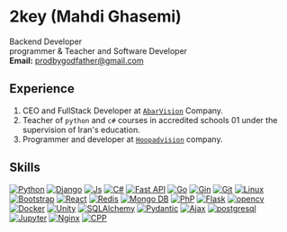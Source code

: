 # 2key (Mahdi Ghasemi)

<p>
Backend Developer<br>
programmer & Teacher and Software Developer<br>
<b>Email:</b> <a href="mailto:prodbygodfather@gmail.com">prodbygodfather@gmail.com</a><br>
</p>


  ## Experience
1. CEO and FullStack Developer at <a href='https://github.com/abarvision/'>`AbarVision`</a> Company.
2. Teacher of `python` and `c#` courses in accredited schools 01 under the supervision of Iran's education.
3. Programmer and developer at <a href='https://github.com//hoopadvision/'>`Hoopadvision`</a> company.

  ## Skills
  
[![Python](https://img.shields.io/badge/python-%2320232a.svg?style=for-the-badge&logo=python)](https://github.com//prodbygodfather)
[![Django](https://img.shields.io/badge/django-%2320232a.svg?style=for-the-badge&logo=django)](https://github.com//prodbygodfather)
[![Js](https://img.shields.io/badge/java%20script-%2320232a.svg?style=for-the-badge&logo=javascript)](https://github.com//prodbygodfather)
[![C#](https://img.shields.io/badge/C%20Sharp-%2320232a.svg?style=for-the-badge&logo=c)](https://github.com//prodbygodfather)
[![Fast API](https://img.shields.io/badge/fastapi-%2320232a.svg?style=for-the-badge&logo=fastapi)](https://github.com//prodbygodfather)
[![Go](https://img.shields.io/badge/Go%20Lang-%2320232a.svg?style=for-the-badge&logo=go)](https://github.com//prodbygodfather)
[![Gin](https://img.shields.io/badge/gin-%2320232a.svg?style=for-the-badge&logo=gin)](https://github.com//prodbygodfather)
[![Git](https://img.shields.io/badge/git-%2320232a.svg?style=for-the-badge&logo=git)](https://github.com//prodbygodfather)
[![Linux](https://img.shields.io/badge/linux-%2320232a.svg?style=for-the-badge&logo=linux)](https://github.com//prodbygodfather)
[![Bootstrap](https://img.shields.io/badge/bootstrap-%2320232a.svg?style=for-the-badge&logo=bootstrap)](https://github.com//prodbygodfather)
[![React](https://img.shields.io/badge/react-%2320232a.svg?style=for-the-badge&logo=react)](https://github.com//prodbygodfather)
[![Redis](https://img.shields.io/badge/redis-%2320232a.svg?style=for-the-badge&logo=redis)](https://github.com//prodbygodfather)
[![Mongo DB](https://img.shields.io/badge/mongodb-%2320232a.svg?style=for-the-badge&logo=mongodb)](https://github.com//prodbygodfather)
[![PhP](https://img.shields.io/badge/php-%2320232a.svg?style=for-the-badge&logo=php)](https://github.com//prodbygodfather)
[![Flask](https://img.shields.io/badge/flask-%2320232a.svg?style=for-the-badge&logo=flask)](https://github.com//prodbygodfather)
[![opencv](https://img.shields.io/badge/opencv-%2320232a.svg?style=for-the-badge&logo=opencv)](https://github.com//prodbygodfather)
[![Docker](https://img.shields.io/badge/docker-%2320232a.svg?style=for-the-badge&logo=docker)](https://github.com//prodbygodfather)
[![Unity](https://img.shields.io/badge/unity-%2320232a.svg?style=for-the-badge&logo=unity)](https://github.com//prodbygodfather)
[![SQLAlchemy](https://img.shields.io/badge/SQLAlchemy-%2320232a.svg?style=for-the-badge&logo=sqlalchemy)](https://github.com/prodbygodfather)
[![Pydantic](https://img.shields.io/badge/pydantic-%2320232a.svg?style=for-the-badge&logo=pydantic)](https://github.com/prodbygodfather)
[![Ajax](https://img.shields.io/badge/jquery-%2320232a.svg?style=for-the-badge&logo=jquery)](https://github.com/prodbygodfather)
[![postgresql](https://img.shields.io/badge/postgresql-%2320232a.svg?style=for-the-badge&logo=postgresql)](https://github.com/prodbygodfather)
[![Jupyter](https://img.shields.io/badge/Notebook-%2320232a.svg?style=for-the-badge&logo=jupyter)](https://github.com/prodbygodfather)
[![Nginx](https://img.shields.io/badge/nginx-%2320232a.svg?style=for-the-badge&logo=nginx)](https://github.com/prodbygodfather)
[![CPP](https://img.shields.io/badge/c++-%2320232a.svg?style=for-the-badge&logo=cplusplus)](https://github.com/prodbygodfather)
